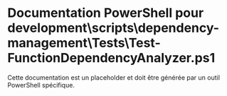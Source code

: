 # Documentation PowerShell pour development\scripts\dependency-management\Tests\Test-FunctionDependencyAnalyzer.ps1

Cette documentation est un placeholder et doit être générée par un outil PowerShell spécifique.
